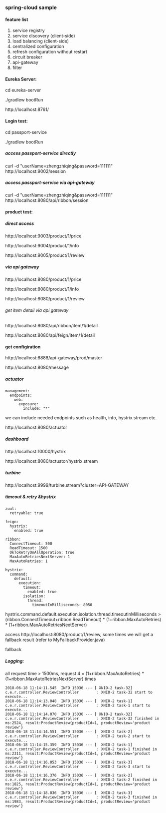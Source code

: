 ### spring-cloud sample
#### feature list
1. service registry
2. service discovery (client-side)
3. load balancing (client-side)
4. centralized configuration
5. refresh configuration without restart
6. circuit breaker
7. api-gateway
8. filter

#### Eureka Server:
cd eureka-server

./gradlew bootRun

http://localhost:8761/

#### Login test:
cd passport-service

./gradlew bootRun

##### access passport-service directly
curl -d "userName=zhengzhiqing&password=111111" http://localhost:9002/session

##### access passport-service via api-gateway
curl -d "userName=zhengzhiqing&password=111111" http://localhost:8080/api/ribbon/session


#### product test:
##### direct access

http://localhost:9003/product/1/price

http://localhost:9004/product/1/info

http://localhost:9005/product/1/review

##### via api gateway
http://localhost:8080/product/1/price

http://localhost:8080/product/1/info

http://localhost:8080/product/1/review

###### get item detail via api gateway
http://localhost:8080/api/ribbon/item/1/detail

http://localhost:8080/api/feign/item/1/detail

#### get configiration

http://localhost:8888/api-gateway/prod/master

http://localhost:8080/message

##### actuator

```
management:
  endpoints:
    web:
      exposure:
        include: "*"
```


we can include needed endpoints such as health, info, hystrix.stream etc.

http://localhost:8080/actuator

##### dashboard
http://localhost:10000/hystrix

http://localhost:8080/actuator/hystrix.stream

##### turbine
http://localhost:9999/turbine.stream?cluster=API-GATEWAY

##### timeout & retry &hystrix


```
zuul:
  retryable: true

feign:
  hystrix:
    enabled: true

ribbon:
  ConnectTimeout: 500
  ReadTimeout: 1500
  OkToRetryOnAllOperation: true
  MaxAutoRetriesNextServer: 1
  MaxAutoRetries: 1

hystrix:
  command:
    default:
      execution:
        timeout:
          enabled: true
        isolation:
          thread:
            timeoutInMilliseconds: 8050
```


hystrix.command.default.execution.isolation.thread.timeoutInMilliseconds >
(ribbon.ConnectTimeout+ribbon.ReadTimeout) * (1+ribbon.MaxAutoRetries) * (1+ribbon.MaxAutoRetriesNextServer)

access http://localhost:8080/product/1/review,
some times we will get a fallback result (refer to MyFallbackProvider.java)

fallback

##### Logging:
all request time > 1500ms, request 4 = (1+ribbon.MaxAutoRetries) * (1+ribbon.MaxAutoRetriesNextServer) times


```
2018-06-18 11:14:11.545  INFO 15036 --- [ XNIO-2 task-32] c.e.r.controller.ReviewController        : XNIO-2 task-32 start to execute...
2018-06-18 11:14:13.048  INFO 15036 --- [  XNIO-2 task-1] c.e.r.controller.ReviewController        : XNIO-2 task-1 start to execute...
2018-06-18 11:14:14.070  INFO 15036 --- [ XNIO-2 task-32] c.e.r.controller.ReviewController        : XNIO-2 task-32 finished in ms:2524, result:ProductReview{productId=1, productReview='product review'}
2018-06-18 11:14:14.551  INFO 15036 --- [  XNIO-2 task-2] c.e.r.controller.ReviewController        : XNIO-2 task-2 start to execute...
2018-06-18 11:14:15.359  INFO 15036 --- [  XNIO-2 task-1] c.e.r.controller.ReviewController        : XNIO-2 task-1 finished in ms:2311, result:ProductReview{productId=1, productReview='product review'}
2018-06-18 11:14:16.053  INFO 15036 --- [  XNIO-2 task-3] c.e.r.controller.ReviewController        : XNIO-2 task-3 start to execute...
2018-06-18 11:14:16.376  INFO 15036 --- [  XNIO-2 task-2] c.e.r.controller.ReviewController        : XNIO-2 task-2 finished in ms:1825, result:ProductReview{productId=1, productReview='product review'}
2018-06-18 11:14:18.036  INFO 15036 --- [  XNIO-2 task-3] c.e.r.controller.ReviewController        : XNIO-2 task-3 finished in ms:1983, result:ProductReview{productId=1, productReview='product review'}
```